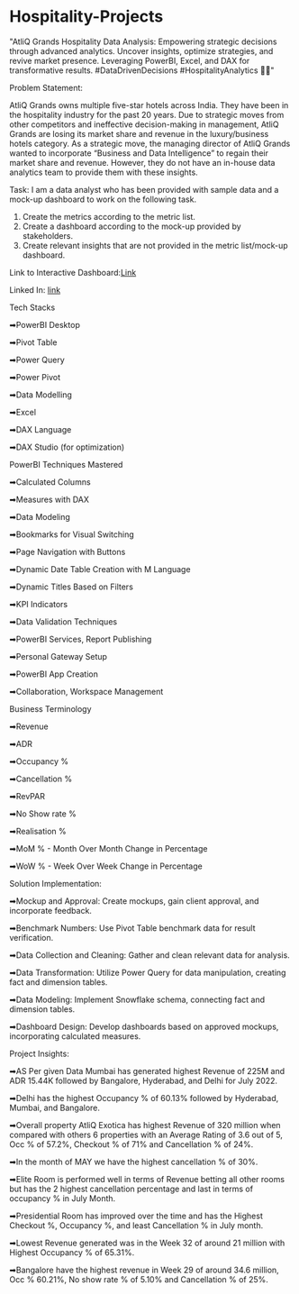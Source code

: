 # Hospitality-Projects
 "AtliQ Grands Hospitality Data Analysis: Empowering strategic decisions through advanced analytics. Uncover insights, optimize strategies, and revive market presence. Leveraging PowerBI, Excel, and DAX for transformative results. #DataDrivenDecisions #HospitalityAnalytics 🏨✨"

Problem Statement: 

AtliQ Grands owns multiple five-star hotels across India. They have been in the hospitality industry for the past 20 years. Due to strategic moves from other competitors and ineffective decision-making in management, AtliQ Grands are losing its market share and revenue in the luxury/business hotels category. As a strategic move, the managing director of AtliQ Grands wanted to incorporate “Business and Data Intelligence” to regain their market share and revenue. However, they do not have an in-house data analytics team to provide them with these insights.

Task: 
I am a data analyst who has been provided with sample data and a mock-up dashboard to work on the following task. 
1.	Create the metrics according to the metric list.
2.	Create a dashboard according to the mock-up provided by stakeholders.
3.	Create relevant insights that are not provided in the metric list/mock-up dashboard.

Link to Interactive Dashboard:[Link](https://app.powerbi.com/view?r=eyJrIjoiOTIzOTIyZmEtZTI2OC00NzFiLTgyNmMtYjFmNGFmYTQ1NDQzIiwidCI6ImM2ZTU0OWIzLTVmNDUtNDAzMi1hYWU5LWQ0MjQ0ZGM1YjJjNCJ9&embedImagePlaceholder=true)

Linked In: [link](www.linkedin.com/in/hyderullah-baig-mirza)

Tech Stacks

➡PowerBI Desktop

➡Pivot Table

➡Power Query

➡Power Pivot

➡Data Modelling 

➡Excel

➡DAX Language

➡DAX Studio (for optimization)


PowerBI Techniques Mastered


➡Calculated Columns

➡Measures with DAX

➡Data Modeling

➡Bookmarks for Visual Switching

➡Page Navigation with Buttons

➡Dynamic Date Table Creation with M Language

➡Dynamic Titles Based on Filters

➡KPI Indicators

➡Data Validation Techniques

➡PowerBI Services, Report Publishing

➡Personal Gateway Setup

➡PowerBI App Creation

➡Collaboration, Workspace Management

Business Terminology

➡Revenue

➡ADR 

➡Occupancy %

➡Cancellation %

➡RevPAR

➡No Show rate %

➡Realisation %

➡MoM % - Month Over Month Change in Percentage

➡WoW % - Week Over Week Change in Percentage


Solution Implementation:

➡Mockup and Approval: Create mockups, gain client approval, and incorporate feedback.

➡Benchmark Numbers: Use Pivot Table benchmark data for result verification.

➡Data Collection and Cleaning: Gather and clean relevant data for analysis.

➡Data Transformation: Utilize Power Query for data manipulation, creating fact and dimension tables.

➡Data Modeling: Implement Snowflake schema, connecting fact and dimension tables.

➡Dashboard Design: Develop dashboards based on approved mockups, incorporating calculated measures.

Project Insights:

➡AS Per given Data Mumbai has generated highest Revenue of 225M and ADR 15.44K followed by Bangalore, Hyderabad, and Delhi for July 2022.

➡Delhi has the highest Occupancy % of 60.13% followed by Hyderabad, Mumbai, and Bangalore.

➡Overall property AtliQ Exotica has highest Revenue of 320 million when compared with others 6 properties with an Average Rating of 3.6 out of 5, Occ % of 57.2%, Checkout % of 71% and Cancellation % of 24%.

➡In the month of MAY we have the highest cancellation % of 30%.

➡Elite Room is performed well in terms of Revenue betting all other rooms but has the 2 highest cancellation percentage and last in terms of occupancy % in July Month.

➡Presidential Room has improved over the time and has the Highest Checkout %, Occupancy %, and least Cancellation % in July month.

➡Lowest Revenue generated was in the Week 32 of around 21 million with Highest Occupancy % of 65.31%.

➡Bangalore have the highest revenue in Week 29 of around 34.6 million, Occ % 60.21%, No show rate % of 5.10% and Cancellation % of 25%.







